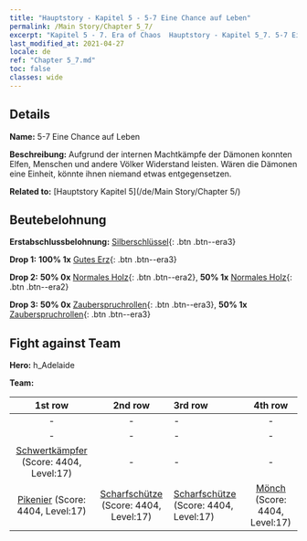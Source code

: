 ```yaml
---
title: "Hauptstory - Kapitel 5 - 5-7 Eine Chance auf Leben"
permalink: /Main Story/Chapter 5_7/
excerpt: "Kapitel 5 - 7. Era of Chaos  Hauptstory - Kapitel 5_7. 5-7 Eine Chance auf Leben"
last_modified_at: 2021-04-27
locale: de
ref: "Chapter 5_7.md"
toc: false
classes: wide
---
```


## Details

 **Name:** 5-7 Eine Chance auf Leben

 **Beschreibung:** Aufgrund der internen Machtkämpfe der Dämonen konnten Elfen, Menschen und andere Völker Widerstand leisten. Wären die Dämonen eine Einheit, könnte ihnen niemand etwas entgegensetzen.

 **Related to:** [Hauptstory Kapitel 5](/de/Main Story/Chapter 5/)

## Beutebelohnung

 **Erstabschlussbelohnung:** [Silberschlüssel](/ItemsDE/con_693/){: .btn .btn--era3}

 **Drop 1:** **100% 1x** [Gutes Erz](/ItemsDE/mat_12/){: .btn .btn--era3}

 **Drop 2:** **50% 0x** [Normales Holz](/ItemsDE/mat_7/){: .btn .btn--era2}, **50% 1x** [Normales Holz](/ItemsDE/mat_7/){: .btn .btn--era2}

 **Drop 3:** **50% 0x** [Zauberspruchrollen](/ItemsDE/con_694/){: .btn .btn--era3}, **50% 1x** [Zauberspruchrollen](/ItemsDE/con_694/){: .btn .btn--era3}


## Fight against Team
 **Hero:** h_Adelaide

 **Team:**


  | 1st row | 2nd row | 3rd row | 4th row |
  |:----:|:----:|:----|:----:|
  | - | - | - | - |
  | - | - | - | - |
  | [Schwertkämpfer](/de/units/Swordsman/) (Score: 4404, Level:17)  | - | - | - |
  | [Pikenier](/de/units/Pikeman/) (Score: 4404, Level:17)  | [Scharfschütze](/de/units/Marksman/) (Score: 4404, Level:17)  | [Scharfschütze](/de/units/Marksman/) (Score: 4404, Level:17)  | [Mönch](/de/units/Monk/) (Score: 4404, Level:17)  |


